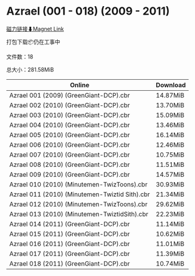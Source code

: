 # Azrael (001 - 018) (2009 - 2011)

[磁力链接⬇Magnet Link](magnet:?xt=urn:btih:a23649129c730d779499bec1d919dff027e84d19&dn=Azrael%20%28001%20-%20018%29%20%282009%20-%202011%29)

打包下载📦仍在工事中

文件数：18

总大小：281.58MiB

Online | Download
--- | ---
Azrael 001 (2009) (GreenGiant-DCP).cbr | 14.87MiB
Azrael 002 (2010) (GreenGiant-DCP).cbr | 13.70MiB
Azrael 003 (2010) (GreenGiant-DCP).cbr | 15.09MiB
Azrael 004 (2010) (GreenGiant-DCP).cbr | 13.46MiB
Azrael 005 (2010) (GreenGiant-DCP).cbr | 16.14MiB
Azrael 006 (2010) (GreenGiant-DCP).cbr | 12.46MiB
Azrael 007 (2010) (GreenGiant-DCP).cbr | 10.75MiB
Azrael 008 (2010) (GreenGiant-DCP).cbr | 11.51MiB
Azrael 009 (2010) (GreenGiant-DCP).cbr | 14.57MiB
Azrael 010 (2010) (Minutemen-TwizToons).cbr | 30.93MiB
Azrael 011 (2010) (Minutemen-Twiztid Sith).cbr | 21.34MiB
Azrael 012 (2010) (Minutemen-TwizToons).cbr | 29.62MiB
Azrael 013 (2010) (Minutemen-TwiztidSith).cbr | 22.23MiB
Azrael 014 (2011) (GreenGiant-DCP).cbr | 11.14MiB
Azrael 015 (2011) (GreenGiant-DCP).cbr | 10.62MiB
Azrael 016 (2011) (GreenGiant-DCP).cbr | 11.01MiB
Azrael 017 (2011) (GreenGiant-DCP).cbr | 11.39MiB
Azrael 018 (2011) (GreenGiant-DCP).cbr | 10.74MiB